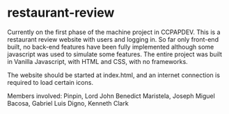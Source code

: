 # restaurant-review
Currently on the first phase of the machine project in CCPAPDEV. This is a restaurant review website with users and logging in. So far only front-end built, no back-end features have been fully implemented although some javascript was used to simulate some features. The entire project was built in Vanilla Javascript, with HTML and CSS, with no frameworks.

The website should be started at index.html, and an internet connection is required to load certain icons. 

Members involved:
Pinpin, Lord John Benedict
Maristela, Joseph Miguel
Bacosa, Gabriel Luis
Digno, Kenneth Clark
